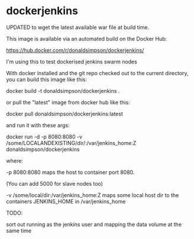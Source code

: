 # dockerjenkins
UPDATED to wget the latest available war file at build time.

This image is available via an automated build on the Docker Hub:

https://hub.docker.com/r/donaldsimpson/dockerjenkins/

I'm using this to test dockerised jenkins swarm nodes

With docker installed and the git repo checked out to the current directory, you can build this image like this:

docker build -t donaldsimpson/dockerjenkins .

or pull the "latest" image from docker hub like this:

docker pull donaldsimpson/dockerjenkins:latest

and run it with these args:



docker run -d -p 8080:8080 -v /some/LOCALANDEXISTING/dir/:/var/jenkins_home:Z donaldsimpson/dockerjenkins
 
where:
 
 -p 8080:8080 maps the host to container port 8080. 

 (You can add 5000 for slave nodes too)
 
 -v /some/local/dir:/var/jenkins_home:Z maps some local host dir to the containers JENKINS_HOME in /var/jenkins_home

TODO:

sort out running as the jenkins user and mapping the data volume at the same time
